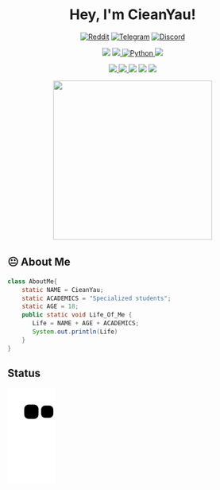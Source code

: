 <!--
**younger-1/younger-1** is a ✨ _special_ ✨ repository because its `README.md` (this file) appears on your GitHub profile.

- 🔭 I’m currently working on ...
- 🌱 I’m currently learning ...
- 👯 I’m looking to collaborate on ...
- 🤔 I’m looking for help with ...
- 💬 Ask me about ...
- 📫 How to reach me: ...
- 😄 Pronouns: ...
- ⚡ Fun fact: ...

![Repo Card](https://github-readme-stats.vercel.app/api/pin/?username=CieanYau&repo=topological-value-in-graph)

![My stats](https://github-readme-stats.vercel.app/api?username=CieanYau&show_icons=true&icon_color=CE1D2D&text_color=718096&bg_color=ffffff&hide_title=true)

Awesome githuber
- https://github.com/Youngermaster/Youngermaster
- https://github.com/hylerrix/hylerrix
- https://github.com/Xunzhuo/Xunzhuo
- https://github.com/elianiva/elianiva
- https://github.com/glepnir/glepnir
- https://github.com/kkiyama117/kkiyama117
- https://github.com/changkun/changkun
- https://github.com/yangwenmai/yangwenmai
- https://github.com/NTBBloodbath/NTBBloodbath
- https://github.com/dhruvasagar/dhruvasagar
- https://github.com/Light-City//Light-City
- https://github.com/rhysd/rhysd
- https://github.com/abzcoding/abzcoding
- https://github.com/SigureMo/SigureMo
- https://github.com/vbalien/vbalien [github action]
- https://github.com/funkyremi/funkyremi
- https://github.com/watzon/watzon
- https://github.com/michaelb/michaelb
- https://github.com/lambdalisue/lambdalisue
- https://github.com/spywhere/spywhere
-->

<h1 align="center">
  Hey, I'm CieanYau!
</h1>


<p align="center">
  <a href="https://reddit.com/user/NTBBloodbath" target="_blank"><img src="https://img.shields.io/badge/Reddit-FF4500?style=for-the-badge&logo=reddit&logoColor=white" alt="Reddit" /></a>
  <a href="https://t.me/NTBBloodbath" target="_blank"><img src="https://img.shields.io/badge/Telegram-2CA5E0?style=for-the-badge&logo=telegram&logoColor=white" alt="Telegram" /></a>
  <a href="https://discord.com/users/387036585033465856" target="_blank"><img src="https://img.shields.io/badge/Discord-7289DA?style=for-the-badge&logo=discord&logoColor=white" alt="Discord" /></a>
</p> 



<p align="center">
    <a herf="https://www.java.com/"> <img src="https://img.shields.io/badge/Java-ED8B00?style=for-the-badge&logo=java&logoColor=white"> </a>
    <a href="https://golang.org/"> <img src="https://img.shields.io/badge/go-00ADD8.svg?&style=for-the-badge&logo=go&logoColor=white"/> </a>
    <a href="https://www.python.org/"> <img src="https://img.shields.io/badge/python-3776AB?style=for-the-badge&logo=python&logoColor=white" alt="Python" /> </a>
    <a herf=""> <img src="https://img.shields.io/badge/Kotlin-0095D5?&style=for-the-badge&logo=kotlin&logoColor=white"> </a>
</p>

<p align="center">
    <a href="https://neovim.io/"> <img src="https://img.shields.io/badge/neovim-%2357A143.svg?&style=for-the-badge&logo=neovim&logoColor=white"/> </a>
    <a href="https://www.archlinux.org/"> <img src="https://img.shields.io/badge/arch-%231793d1.svg?&style=for-the-badge&logo=arch-linux&logoColor=white"/> </a>
    <a herf="https://www.opensuse.org/"> <img src="https://img.shields.io/badge/SUSE-0C322C?style=for-the-badge&logo=SUSE&logoColor=white"/> </a>
    <a herf="https://manjaro.org"> <img src="https://img.shields.io/badge/manjaro-35BF5C?style=for-the-badge&logo=manjaro&logoColor=white"> </a>
    <a href="https://support.apple.com/zh-cn/macos"> <img src="https://img.shields.io/badge/mac%20os-000000?style=for-the-badge&logo=apple&logoColor=white"/> </a>
</p>




<div align="center">
<!--  <img src="https://octodex.github.com/images/justicetocat.jpg" width="320" height="320">. -->
   <img src="https://octodex.github.com/images/daftpunktocat-thomas.gif" width="320" height="320">
<!--   <img src="https://octodex.github.com/images/daftpunktocat-guy.gif" width="320" height="320">  -->
</div>



<!-- ![My stats](https://github-readme-stats.vercel.app/api?username=CieanYau&theme=calm&show_icons=true) -->
<!-- ![Top Langs](https://github-readme-stats.vercel.app/api/top-langs/?username=CieanYau&hide=html,css,Jupyter+Notebook,ruby,javascript&theme=calm&langs_count=6) -->


## 😐 About Me

```Java
class AboutMe{
    static NAME = CieanYau;
    static ACADEMICS = "Specialized students";
    static AGE = 18;
    public static void Life_Of_Me {
       Life = NAME + AGE + ACADEMICS;
       System.out.println(Life)
    }
}
```
## Status
![](https://raw.githubusercontent.com/younger-1/younger-1/output/github-contribution-grid-snake.svg)

